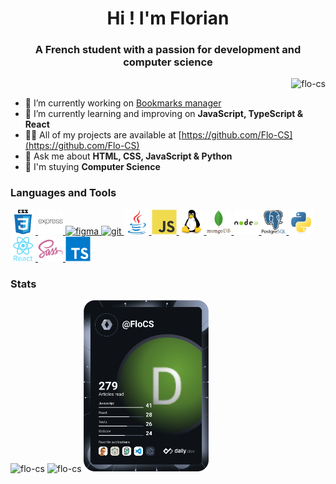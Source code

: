 <h1 align="center">Hi ! I'm Florian</h1>
<h3 align="center">A French student with a passion for development and computer science</h3>
<p align="right"> <img src="https://komarev.com/ghpvc/?username=flo-cs&label=Profile%20views&color=0e75b6&style=flat" alt="flo-cs" /> </p>

- 🔭 I’m currently working on [Bookmarks manager](https://github.com/Flo-CS/bookmarks-manager)
- 🌱 I’m currently learning and improving on **JavaScript, TypeScript & React**
- 👨‍💻 All of my projects are available at [https://github.com/Flo-CS](https://github.com/Flo-CS)
- 💬 Ask me about **HTML, CSS, JavaScript & Python**
- 🏫 I'm stuying **Computer Science**
  
<h3 align="left">Languages and Tools</h3>
<p align="left"> <a href="https://www.w3schools.com/css/" target="_blank" rel="noreferrer"> <img src="https://raw.githubusercontent.com/devicons/devicon/master/icons/css3/css3-original-wordmark.svg" alt="css3" width="40" height="40"/> </a> <a href="https://expressjs.com" target="_blank" rel="noreferrer"> <img src="https://raw.githubusercontent.com/devicons/devicon/master/icons/express/express-original-wordmark.svg" alt="express" width="40" height="40"/> </a> <a href="https://www.figma.com/" target="_blank" rel="noreferrer"> <img src="https://www.vectorlogo.zone/logos/figma/figma-icon.svg" alt="figma" width="40" height="40"/> </a> <a href="https://git-scm.com/" target="_blank" rel="noreferrer"> <img src="https://www.vectorlogo.zone/logos/git-scm/git-scm-icon.svg" alt="git" width="40" height="40"/> </a> <a href="https://www.java.com" target="_blank" rel="noreferrer"> <img src="https://raw.githubusercontent.com/devicons/devicon/master/icons/java/java-original.svg" alt="java" width="40" height="40"/> </a> <a href="https://developer.mozilla.org/en-US/docs/Web/JavaScript" target="_blank" rel="noreferrer"> <img src="https://raw.githubusercontent.com/devicons/devicon/master/icons/javascript/javascript-original.svg" alt="javascript" width="40" height="40"/> </a> <a href="https://www.linux.org/" target="_blank" rel="noreferrer"> <img src="https://raw.githubusercontent.com/devicons/devicon/master/icons/linux/linux-original.svg" alt="linux" width="40" height="40"/> </a> <a href="https://www.mongodb.com/" target="_blank" rel="noreferrer"> <img src="https://raw.githubusercontent.com/devicons/devicon/master/icons/mongodb/mongodb-original-wordmark.svg" alt="mongodb" width="40" height="40"/> </a> <a href="https://nodejs.org" target="_blank" rel="noreferrer"> <img src="https://raw.githubusercontent.com/devicons/devicon/master/icons/nodejs/nodejs-original-wordmark.svg" alt="nodejs" width="40" height="40"/> </a> <a href="https://www.postgresql.org" target="_blank" rel="noreferrer"> <img src="https://raw.githubusercontent.com/devicons/devicon/master/icons/postgresql/postgresql-original-wordmark.svg" alt="postgresql" width="40" height="40"/> </a> <a href="https://www.python.org" target="_blank" rel="noreferrer"> <img src="https://raw.githubusercontent.com/devicons/devicon/master/icons/python/python-original.svg" alt="python" width="40" height="40"/> </a> <a href="https://reactjs.org/" target="_blank" rel="noreferrer"> <img src="https://raw.githubusercontent.com/devicons/devicon/master/icons/react/react-original-wordmark.svg" alt="react" width="40" height="40"/> </a> <a href="https://sass-lang.com" target="_blank" rel="noreferrer"> <img src="https://raw.githubusercontent.com/devicons/devicon/master/icons/sass/sass-original.svg" alt="sass" width="40" height="40"/> </a> <a href="https://www.typescriptlang.org/" target="_blank" rel="noreferrer"> <img src="https://raw.githubusercontent.com/devicons/devicon/master/icons/typescript/typescript-original.svg" alt="typescript" width="40" height="40"/> </a> </p>

<h3 align="left">Stats</h3>
<img align="center" src="https://github-readme-stats.vercel.app/api/top-langs?username=flo-cs&show_icons=true&theme=github_dark&locale=en&layout=compact&hide_border=true" alt="flo-cs"/>
<img align="center" src="https://github-readme-stats.vercel.app/api?username=flo-cs&show_icons=true&theme=github_dark&locale=en&layout=compact&hide_border=true" alt="flo-cs"/>
<a align="right" href="https://app.daily.dev/FloCS"><img src="https://github.com/Flo-CS/Flo-CS/blob/main/devcard.svg" width="200" alt="Flo-CS's Dev Card"/></a>
